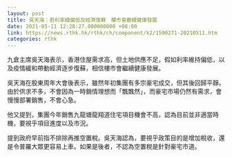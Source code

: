 ```yaml
---
layout: post
title: 吳天海：若利率續偏低及經濟復蘇　樓市會繼續健康發展
date: 2021-05-11 12:28:27.000000000 +08:00
link: https://news.rthk.hk/rthk/ch/component/k2/1590271-20210511.htm
categories: rthk
---
```


九倉主席吳天海表示，香港住屋需求高，但土地供應不足，假如利率維持偏低，以及疫情緩和帶動經濟逐步復蘇，相信樓市會繼續健康發展。

吳天海在股東周年大會後表示，雖然年初集團有多宗豪宅成交，但其後回歸平靜。由於供求不多，不會因為一時銷情理想而「飄飄然」，而豪宅市場仍然有需求，會慢慢部署銷售，不會心急。

他又提到，集團今年銷售九龍塘龍翔道住宅項目機會不高，認為目前並非適當時機，要視乎項目進度以及市況。

提到政府早前指不排除再推空置稅。吳天海認為，要視乎政策目的是增加稅收，還是令普羅大眾更容易上車。如果是後者，不認為空置稅是針對豪宅市道。
